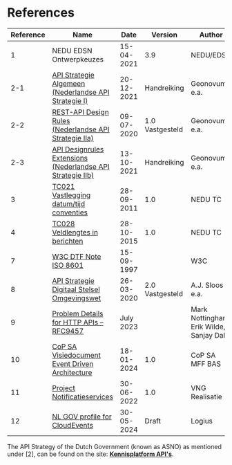 # References

|Reference|Name|Date|Version|Author|
|---------|----|----|-------|------|
| 1 | NEDU EDSN Ontwerpkeuzes | 15-04-2021 | 3.9 | NEDU/EDSN |
| 2-1 | [API Strategie Algemeen (Nederlandse API Strategie I)](https://docs.geostandaarden.nl/api/def-hr-API-Strategie-20220309/)  | 20-12-2021 | Handreiking| Geonovum e.a. |
| 2-2 | [REST-API Design Rules (Nederlandse API Strategie IIa)](https://docs.geostandaarden.nl/api/vv-st-API-Designrules-20200117/) | 09-07-2020 | 1.0 Vastgesteld | Geonovum e.a. |
| 2-3 | [API Designrules Extensions (Nederlandse API Strategie IIb)](https://docs.geostandaarden.nl/api/API-Strategie-ext/) | 13-10-2021 | Handreiking | Geonovum e.a. |
| 3 | [TC021 Vastlegging datum/tijd conventies](https://energiedatawijzer.nl/documenten/tc021-vastlegging-datum-tijd-conventies/) | 28-09-2011 | 1.0 | NEDU TC |
| 4 | [TC028 Veldlengtes in berichten](https://energiedatawijzer.nl/documenten/tc028-veldlengtes-in-berichten/) | 28-10-2015 | 1.0 | NEDU TC |
| 7 | [W3C DTF Note ISO 8601](https://www.w3.org/TR/NOTE-datetime) | 15-09-1997 | | W3C |
| 8 | [API Strategie Digitaal Stelsel Omgevingswet](https://aandeslagmetdeomgevingswet.nl/digitaal-stelsel/aansluiten/standaarden/api-en-uri-strategie/) | 26-03-2020 | 2.0 Vastgesteld | A.J. Sloos e.a.|
| 9 | [Problem Details for HTTP APIs – RFC9457](https://www.rfc-editor.org/rfc/rfc9457.html) | July 2023 | | Mark Nottingham, Erik Wilde, Sanjay Dalal|
| 10 | [CoP SA Visiedocument Event Driven Architecture](https://energiedatawijzer.nl/documenten/cop-sa-visie-event-driven-architecture-2023/)| 18-01-2024 | 1.0 | CoP SA MFF BAS |
| 11 | [Project Notificatieservices](https://gim/VNG-Realisatie/notificatieservices) | 30-06-2022 | 1.0 | VNG Realisatie | 
| 12 | [NL GOV profile for CloudEvents](https://logius-standaarden.github.io/NL-GOV-profile-for-CloudEvents/) | 30-05-2024 | Draft | Logius |

The API Strategy of the Dutch Government (known as ASNO) as mentioned under [2], can be found on the site: [**Kennisplatform API's**](https://developer.overheid.nl/communities/kennisplatform-apis).
